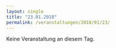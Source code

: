 ```yaml
---
layout: single
title: "23.01.2018"
permalink: /veranstaltungen/2018/01/23/
---
```


Keine Veranstaltung an diesem Tag.
